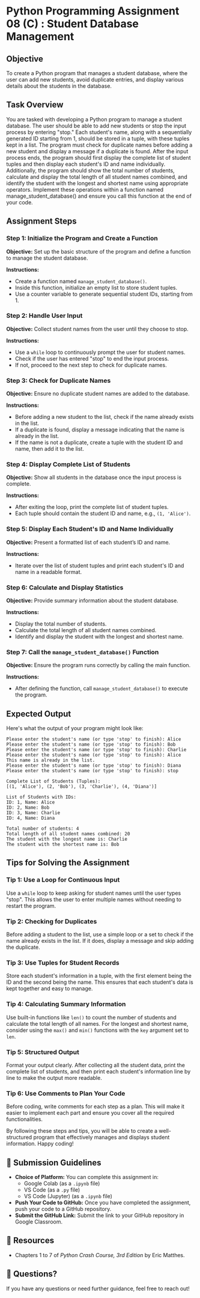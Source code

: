 # Python Programming Assignment 08 (C) : Student Database Management

## Objective

To create a Python program that manages a student database, where the user can add new students, avoid duplicate entries, and display various details about the students in the database.

## Task Overview

You are tasked with developing a Python program to manage a student database. The user should be able to add new students or stop the input process by entering "stop." Each student's name, along with a sequentially generated ID starting from 1, should be stored in a tuple, with these tuples kept in a list. The program must check for duplicate names before adding a new student and display a message if a duplicate is found. After the input process ends, the program should first display the complete list of student tuples and then display each student's ID and name individually. Additionally, the program should show the total number of students, calculate and display the total length of all student names combined, and identify the student with the longest and shortest name using appropriate operators. Implement these operations within a function named manage_student_database() and ensure you call this function at the end of your code.

## Assignment Steps

### Step 1: Initialize the Program and Create a Function

**Objective:** Set up the basic structure of the program and define a function to manage the student database.

**Instructions:**

- Create a function named `manage_student_database()`.
- Inside this function, initialize an empty list to store student tuples.
- Use a counter variable to generate sequential student IDs, starting from 1.

### Step 2: Handle User Input

**Objective:** Collect student names from the user until they choose to stop.

**Instructions:**

- Use a `while` loop to continuously prompt the user for student names.
- Check if the user has entered "stop" to end the input process.
- If not, proceed to the next step to check for duplicate names.

### Step 3: Check for Duplicate Names

**Objective:** Ensure no duplicate student names are added to the database.

**Instructions:**

- Before adding a new student to the list, check if the name already exists in the list.
- If a duplicate is found, display a message indicating that the name is already in the list.
- If the name is not a duplicate, create a tuple with the student ID and name, then add it to the list.

### Step 4: Display Complete List of Students

**Objective:** Show all students in the database once the input process is complete.

**Instructions:**

- After exiting the loop, print the complete list of student tuples.
- Each tuple should contain the student ID and name, e.g., `(1, 'Alice')`.

### Step 5: Display Each Student's ID and Name Individually

**Objective:** Present a formatted list of each student’s ID and name.

**Instructions:**

- Iterate over the list of student tuples and print each student's ID and name in a readable format.

### Step 6: Calculate and Display Statistics

**Objective:** Provide summary information about the student database.

**Instructions:**

- Display the total number of students.
- Calculate the total length of all student names combined.
- Identify and display the student with the longest and shortest name.

### Step 7: Call the `manage_student_database()` Function

**Objective:** Ensure the program runs correctly by calling the main function.

**Instructions:**

- After defining the function, call `manage_student_database()` to execute the program.

## Expected Output

Here's what the output of your program might look like:

```
Please enter the student's name (or type 'stop' to finish): Alice
Please enter the student's name (or type 'stop' to finish): Bob
Please enter the student's name (or type 'stop' to finish): Charlie
Please enter the student's name (or type 'stop' to finish): Alice
This name is already in the list.
Please enter the student's name (or type 'stop' to finish): Diana
Please enter the student's name (or type 'stop' to finish): stop

Complete List of Students (Tuples):
[(1, 'Alice'), (2, 'Bob'), (3, 'Charlie'), (4, 'Diana')]

List of Students with IDs:
ID: 1, Name: Alice
ID: 2, Name: Bob
ID: 3, Name: Charlie
ID: 4, Name: Diana

Total number of students: 4
Total length of all student names combined: 20
The student with the longest name is: Charlie
The student with the shortest name is: Bob
```

## Tips for Solving the Assignment

### Tip 1: Use a Loop for Continuous Input

Use a `while` loop to keep asking for student names until the user types "stop". This allows the user to enter multiple names without needing to restart the program.

### Tip 2: Checking for Duplicates

Before adding a student to the list, use a simple loop or a set to check if the name already exists in the list. If it does, display a message and skip adding the duplicate.

### Tip 3: Use Tuples for Student Records

Store each student's information in a tuple, with the first element being the ID and the second being the name. This ensures that each student's data is kept together and easy to manage.

### Tip 4: Calculating Summary Information

Use built-in functions like `len()` to count the number of students and calculate the total length of all names. For the longest and shortest name, consider using the `max()` and `min()` functions with the `key` argument set to `len`.

### Tip 5: Structured Output

Format your output clearly. After collecting all the student data, print the complete list of students, and then print each student's information line by line to make the output more readable.

### Tip 6: Use Comments to Plan Your Code

Before coding, write comments for each step as a plan. This will make it easier to implement each part and ensure you cover all the required functionalities.

By following these steps and tips, you will be able to create a well-structured program that effectively manages and displays student information. Happy coding!

## 📌 Submission Guidelines

- **Choice of Platform:** You can complete this assignment in:
  - Google Colab (as a `.ipynb` file)
  - VS Code (as a `.py` file)
  - VS Code (Jupyter) (as a `.ipynb` file)
- **Push Your Code to GitHub:** Once you have completed the assignment, push your code to a GitHub repository.
- **Submit the GitHub Link:** Submit the link to your GitHub repository in Google Classroom.

## 🔗 Resources

- Chapters 1 to 7 of _Python Crash Course, 3rd Edition_ by Eric Matthes.

## 📧 Questions?

If you have any questions or need further guidance, feel free to reach out!
